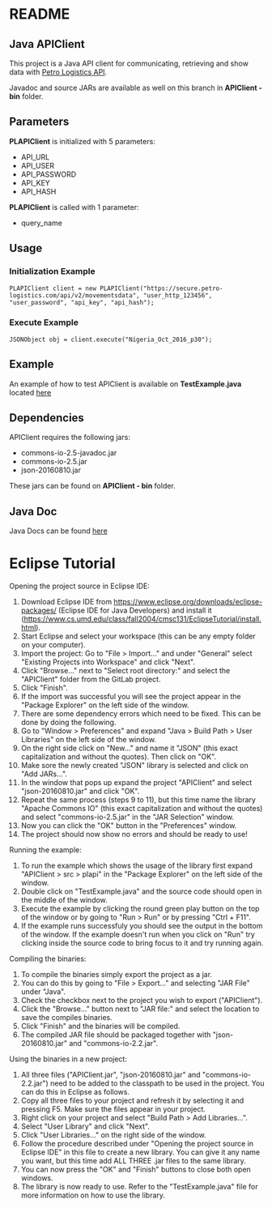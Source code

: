 README
======

Java APIClient 
--------------
This project is a Java API client for communicating, retrieving and show data with [Petro Logistics API](https://secure.petro-logistics.com/client/api).

Javadoc and source JARs are available as well on this branch in **APIClient - bin** folder.


Parameters
----------
**PLAPIClient** is initialized with 5 parameters:

- API_URL
- API_USER
- API_PASSWORD
- API_KEY
- API_HASH


**PLAPIClient** is called with 1 parameter:

- query_name


Usage
-----

### Initialization Example

    PLAPIClient client = new PLAPIClient("https://secure.petro-logistics.com/api/v2/movementsdata", "user_http_123456", "user_password", "api_key", "api_hash");


### Execute Example

    JSONObject obj = client.execute("Nigeria_Oct_2016_p30");

Example
-------
An example of how to test APIClient is available on **TestExample.java** located [here](https://tracker.petro-logistics.com:8888/root/petro-api-java-example/tree/master/APIClient/src/plapi)

Dependencies
------------
APIClient requires the following jars:

- commons-io-2.5-javadoc.jar
- commons-io-2.5.jar
- json-20160810.jar

These jars can be found on **APIClient - bin** folder.

Java Doc
--------
Java Docs can be found [here](https://tracker.petro-logistics.com:8888/root/petro-api-java-example/tree/master/APIClient/doc)


Eclipse Tutorial
================

Opening the project source in Eclipse IDE:
 1. Download Eclipse IDE from https://www.eclipse.org/downloads/eclipse-packages/ (Eclipse IDE for Java Developers) and install it (https://www.cs.umd.edu/class/fall2004/cmsc131/EclipseTutorial/install.html).
 2. Start Eclipse and select your workspace (this can be any empty folder on your computer).
 3. Import the project: Go to "File > Import..." and under "General" select "Existing Projects into Workspace" and click "Next".
 4. Click "Browse..." next to "Select root directory:" and select the "APIClient" folder from the GitLab project.
 5. Click "Finish".
 6. If the import was successful you will see the project appear in the "Package Explorer" on the left side of the window.
 7. There are some dependency errors which need to be fixed. This can be done by doing the following.
 8. Go to "Window > Preferences" and expand "Java > Build Path > User Libraries" on the left side of the window.
 9. On the right side click on "New..." and name it "JSON" (this exact capitalization and without the quotes). Then click on "OK".
 10. Make sore the newly created "JSON" library is selected and click on "Add JARs...".
 11. In the window that pops up expand the project "APIClient" and select "json-20160810.jar" and click "OK".
 12. Repeat the same process (steps 9 to 11), but this time name the library "Apache Commons IO" (this exact capitalization and without the quotes) and select "commons-io-2.5.jar" in the "JAR Selection" window.
 13. Now you can click the "OK" button in the "Preferences" window.
 14. The project should now show no errors and should be ready to use!
 
Running the example:
 1. To run the example which shows the usage of the library first expand "APIClient > src > plapi" in the "Package Explorer" on the left side of the window.
 2. Double click on "TestExample.java" and the source code should open in the middle of the window.
 3. Execute the example by clicking the round green play button on the top of the window or by going to "Run > Run" or by pressing "Ctrl + F11".
 4. If the example runs successfuly you should see the output in the bottom of the window. If the example doesn't run when you click on "Run" try clicking inside the source code to bring focus to it and try running again.
 
Compiling the binaries:
 1. To compile the binaries simply export the project as a jar.
 2. You can do this by going to "File > Export..." and selecting "JAR File" under "Java".
 3. Check the checkbox next to the project you wish to export ("APIClient").
 4. Click the "Browse..." button next to "JAR file:" and select the location to save the compiles binaries.
 5. Click "Finish" and the binaries will be compiled.
 6. The compiled JAR file should be packaged together with "json-20160810.jar" and "commons-io-2.2.jar".

Using the binaries in a new project:
 1. All three files ("APIClient.jar", "json-20160810.jar" and "commons-io-2.2.jar") need to be added to the classpath to be used in the project. You can do this in Eclipse as follows.
 2. Copy all three files to your project and refresh it by selecting it and pressing F5. Make sure the files appear in your project.
 3. Right click on your project and select "Build Path > Add Libraries...".
 4. Select "User Library" and click "Next".
 5. Click "User Libraries..." on the right side of the window.
 6. Follow the procedure described under "Opening the project source in Eclipse IDE" in this file to create a new library. You can give it any name you want, but this time add ALL THREE .jar files to the same library.
 7. You can now press the "OK" and "Finish" buttons to close both open windows.
 8. The library is now ready to use. Refer to the "TestExample.java" file for more information on how to use the library.